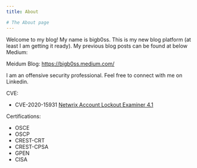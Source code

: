 ```yaml
---
title: About

# The About page
---
```


Welcome to my blog! My name is bigb0ss. This is my new blog platform (at least I am getting it ready). My previous blog posts can be found at below Medium: 

Meidum Blog: https://bigb0ss.medium.com/

I am an offensive security professional. Feel free to connect with me on Linkedin. 

CVE:
* CVE-2020-15931 [Netwrix Account Lockout Examiner 4.1](https://github.com/optiv/CVE-2020-15931)

Certifications:
* OSCE
* OSCP
* CREST-CRT
* CREST-CPSA
* GPEN
* CISA